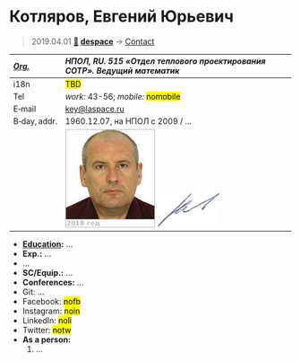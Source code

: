 # Котляров, Евгений Юрьевич
> 2019.04.01 **[🚀](../index/index.md) [despace](index.md)** → [Contact](contact.md)

|*[Org.](contact.md)*|*НПОЛ, RU. 515 «Отдел теплового проектирования СОТР». Ведущий математик*|
|:--|:--|
|i18n| <mark>TBD</mark> |
|Tel| *work:* 43-56; *mobile:* <mark>nomobile</mark> |
|E‑mail| <key@laspace.ru> |
|B‑day, addr.| 1960.12.07, на НПОЛ с 2009 / … |
|| [![](f/contact/k/kotlyarov_001_photo_thumb.jpg)](f/contact/k/kotlyarov_001_photo.jpg) [![](f/contact/k/kotlyarov_001_sign_thumb.jpg)](f/contact/k/kotlyarov_001_sign.png) |

   - **[Education](edu.md):** …
   - **Exp.:** …
   - …
   - **SC/Equip.:** …
   - **Conferences:** …
   - Git: …
   - Facebook: <mark>nofb</mark>
   - Instagram: <mark>noin</mark>
   - LinkedIn: <mark>noli</mark>
   - Twitter: <mark>notw</mark>
   - **As a person:**
      1. …
